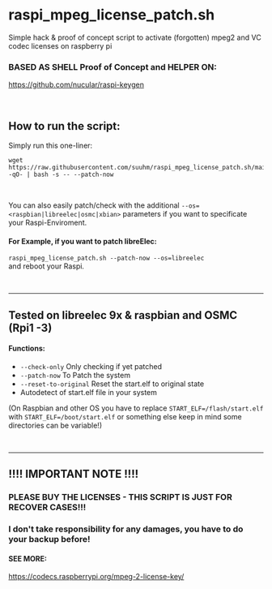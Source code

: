 # raspi_mpeg_license_patch.sh
Simple hack & proof of concept script to activate (forgotten) mpeg2 and VC codec licenses on raspberry pi 

### BASED AS SHELL Proof of Concept and HELPER ON:
https://github.com/nucular/raspi-keygen

<br/>

## How to run the script:
Simply run this one-liner: 
```
wget https://raw.githubusercontent.com/suuhm/raspi_mpeg_license_patch.sh/main/raspi_mpeg_license_patch.sh -qO- | bash -s -- --patch-now
```
<br/>

You can also easily patch/check with the additional ```--os=<raspbian|libreelec|osmc|xbian>``` parameters if you want to specificate your Raspi-Enviroment.
#### For Example, if you want to patch libreElec:
```raspi_mpeg_license_patch.sh --patch-now --os=libreelec```
<br/>
and reboot your Raspi.

<br/>
<hr>

## Tested on libreelec 9x & raspbian and OSMC (Rpi1 -3)
#### Functions:
- ```--check-only``` Only checking if yet patched
- ```--patch-now``` To Patch the system
- ```--reset-to-original``` Reset the start.elf to original state
- Autodetect of start.elf file in your system

(On Raspbian and other OS you have to replace ```START_ELF=/flash/start.elf``` with ```START_ELF=/boot/start.elf``` or something else keep in mind some directories can be variable!)

<br/>
<hr>

## !!!! IMPORTANT NOTE !!!!
### PLEASE BUY THE LICENSES - THIS SCRIPT IS JUST FOR RECOVER CASES!!!

### I don't take responsibility for any damages, you have to do your backup before!

#### SEE MORE:
https://codecs.raspberrypi.org/mpeg-2-license-key/
